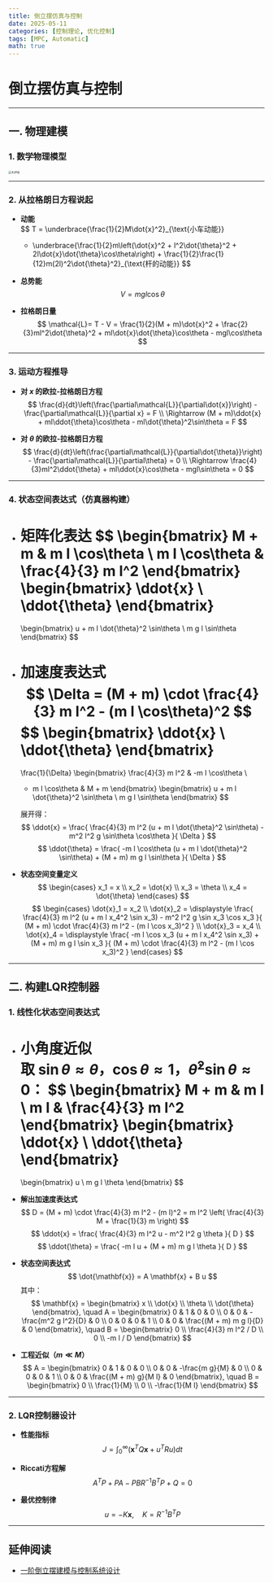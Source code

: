 ```yaml
---
title: 倒立摆仿真与控制
date: 2025-05-11
categories: [控制理论, 优化控制]
tags: [MPC, Automatic]
math: true
---
```


# 倒立摆仿真与控制

---

## 一. 物理建模

### 1. 数学物理模型

<img src="https://i-blog.csdnimg.cn/blog_migrate/4f7d81ca501bd62ddb92b79dc0c113a2.png" alt="a.png" style="zoom:40%;" />

---

### 2. 从拉格朗日方程说起

- **动能**  
  $$ 
  T = \underbrace{\frac{1}{2}M\dot{x}^2}_{\text{小车动能}} 
  + \underbrace{\frac{1}{2}m\left(\dot{x}^2 + l^2\dot{\theta}^2 + 2l\dot{x}\dot{\theta}\cos\theta\right) + \frac{1}{2}\frac{1}{12}m(2l)^2\dot{\theta}^2}_{\text{杆的动能}}
  $$

- **总势能**  
  $$
  V = mgl\cos\theta 
  $$

- **拉格朗日量**  
  $$
  \mathcal{L}= T - V = \frac{1}{2}(M + m)\dot{x}^2 + \frac{2}{3}ml^2\dot{\theta}^2 + ml\dot{x}\dot{\theta}\cos\theta - mgl\cos\theta 
  $$

---

### 3. 运动方程推导

- **对 $x$ 的欧拉-拉格朗日方程**  
  $$
  \frac{d}{dt}\left(\frac{\partial\mathcal{L}}{\partial\dot{x}}\right) - \frac{\partial\mathcal{L}}{\partial x} = F \\ 
  \Rightarrow (M + m)\ddot{x} + ml\ddot{\theta}\cos\theta - ml\dot{\theta}^2\sin\theta = F
  $$

- **对 $\theta$ 的欧拉-拉格朗日方程**  
  $$
  \frac{d}{dt}\left(\frac{\partial\mathcal{L}}{\partial\dot{\theta}}\right) - \frac{\partial\mathcal{L}}{\partial\theta} = 0 \\ 
  \Rightarrow \frac{4}{3}ml^2\ddot{\theta} + ml\ddot{x}\cos\theta - mgl\sin\theta = 0
  $$

---

### 4. 状态空间表达式（仿真器构建）

- **矩阵化表达**
  $$
  \begin{bmatrix} 
  M + m & m l \cos\theta \\ 
  m l \cos\theta & \frac{4}{3} m l^2 
  \end{bmatrix} 
  \begin{bmatrix} 
  \ddot{x} \\ 
  \ddot{\theta} 
  \end{bmatrix} 
  = 
  \begin{bmatrix} 
  u + m l \dot{\theta}^2 \sin\theta \\ 
  m g l \sin\theta 
  \end{bmatrix}
  $$
  
- **加速度表达式**
  $$
  \Delta = (M + m) \cdot \frac{4}{3} m l^2 - (m l \cos\theta)^2 
  $$
  $$
  \begin{bmatrix} 
  \ddot{x} \\ 
  \ddot{\theta} 
  \end{bmatrix} 
  = 
  \frac{1}{\Delta} 
  \begin{bmatrix} 
  \frac{4}{3} m l^2 & -m l \cos\theta \\ 
  - m l \cos\theta & M + m 
  \end{bmatrix} 
  \begin{bmatrix} 
  u + m l \dot{\theta}^2 \sin\theta \\ 
  m g l \sin\theta 
  \end{bmatrix}
  $$

  展开得：
  $$
  \ddot{x} = \frac{ \frac{4}{3} m l^2 (u + m l \dot{\theta}^2 \sin\theta) - m^2 l^2 g \sin\theta \cos\theta }{ \Delta } 
  $$
  $$
  \ddot{\theta} = \frac{ -m l \cos\theta (u + m l \dot{\theta}^2 \sin\theta) + (M + m) m g l \sin\theta }{ \Delta }
  $$

- **状态空间变量定义**
  $$
  \begin{cases}
  x_1 = x \\
  x_2 = \dot{x} \\
  x_3 = \theta \\ 
  x_4 = \dot{\theta}
  \end{cases}
  $$
  $$
  \begin{cases} 
  \dot{x}_1 = x_2 \\ 
  \dot{x}_2 = \displaystyle \frac{ \frac{4}{3} m l^2 (u + m l x_4^2 \sin x_3) - m^2 l^2 g \sin x_3 \cos x_3 }{ (M + m) \cdot \frac{4}{3} m l^2 - (m l \cos x_3)^2 } \\ 
  \dot{x}_3 = x_4 \\ 
  \dot{x}_4 = \displaystyle \frac{ -m l \cos x_3 (u + m l x_4^2 \sin x_3) + (M + m) m g l \sin x_3 }{ (M + m) \cdot \frac{4}{3} m l^2 - (m l \cos x_3)^2 } 
  \end{cases}
  $$

---

## 二. 构建LQR控制器

### 1. 线性化状态空间表达式

- **小角度近似**  
  取 $\sin\theta \approx \theta$，$\cos\theta \approx 1$，$\dot{\theta}^2 \sin\theta \approx 0$：
  $$
  \begin{bmatrix} 
  M + m & m l \\ 
  m l & \frac{4}{3} m l^2 
  \end{bmatrix} 
  \begin{bmatrix} 
  \ddot{x} \\ 
  \ddot{\theta} 
  \end{bmatrix} 
  = 
  \begin{bmatrix} 
  u \\ 
  m g l \theta 
  \end{bmatrix}
  $$
  
- **解出加速度表达式**
  $$
  D = (M + m) \cdot \frac{4}{3} m l^2 - (m l)^2 = m l^2 \left( \frac{4}{3} M + \frac{1}{3} m \right) 
  $$
  $$
  \ddot{x} = \frac{ \frac{4}{3} m l^2 u - m^2 l^2 g \theta }{ D } 
  $$
  $$
  \ddot{\theta} = \frac{ -m l u + (M + m) m g l \theta }{ D }
  $$
  
- **状态空间表达式**
  $$
  \dot{\mathbf{x}} = A \mathbf{x} + B u 
  $$
  其中：
  $$
  \mathbf{x} = \begin{bmatrix} x \\ \dot{x} \\ \theta \\ \dot{\theta} \end{bmatrix}, \quad
  A = \begin{bmatrix} 
  0 & 1 & 0 & 0 \\ 
  0 & 0 & -\frac{m^2 g l^2}{D} & 0 \\ 
  0 & 0 & 0 & 1 \\ 
  0 & 0 & \frac{(M + m) m g l}{D} & 0 
  \end{bmatrix}, \quad
  B = \begin{bmatrix} 
  0 \\ 
  \frac{4}{3} m l^2 / D \\ 
  0 \\ 
  -m l / D 
  \end{bmatrix}
  $$

- **工程近似（$m \ll M$）**
  $$
  A = \begin{bmatrix} 
  0 & 1 & 0 & 0 \\ 
  0 & 0 & -\frac{m g}{M} & 0 \\ 
  0 & 0 & 0 & 1 \\ 
  0 & 0 & \frac{(M + m) g}{M l} & 0 
  \end{bmatrix}, \quad
  B = \begin{bmatrix} 
  0 \\ 
  \frac{1}{M} \\ 
  0 \\ 
  -\frac{1}{M l} 
  \end{bmatrix}
  $$

---

### 2. LQR控制器设计

- **性能指标**  
  $$
  J = \int_{0}^{\infty} \left( \mathbf{x}^T Q \mathbf{x} + u^T R u \right) dt
  $$

- **Riccati方程解**  
  $$
  A^T P + P A - P B R^{-1} B^T P + Q = 0
  $$

- **最优控制律**  
  $$
  u = -K \mathbf{x}, \quad K = R^{-1} B^T P
  $$

---

## 延伸阅读

- [一阶倒立摆建模与控制系统设计](https://blog.csdn.net/qq_42731705/article/details/122464642)
